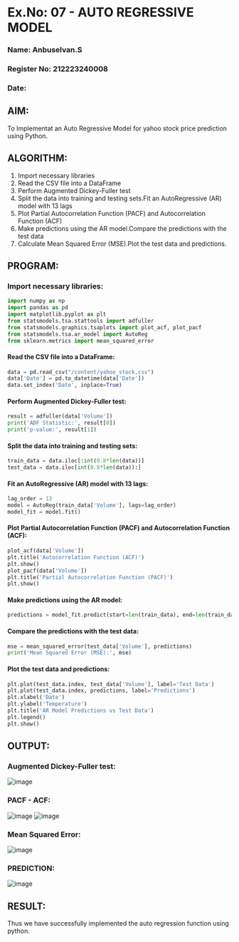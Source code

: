 # Ex.No: 07 - AUTO REGRESSIVE MODEL
### Name: Anbuselvan.S
### Register No: 212223240008
### Date: 

## AIM:
To Implementat an Auto Regressive Model for yahoo stock price prediction using Python.

## ALGORITHM:
1. Import necessary libraries
2. Read the CSV file into a DataFrame
3. Perform Augmented Dickey-Fuller test
4. Split the data into training and testing sets.Fit an AutoRegressive (AR) model with 13 lags
5. Plot Partial Autocorrelation Function (PACF) and Autocorrelation Function (ACF)
6. Make predictions using the AR model.Compare the predictions with the test data
7. Calculate Mean Squared Error (MSE).Plot the test data and predictions.
   
## PROGRAM:

### Import necessary libraries:
```py
import numpy as np
import pandas as pd
import matplotlib.pyplot as plt
from statsmodels.tsa.stattools import adfuller
from statsmodels.graphics.tsaplots import plot_acf, plot_pacf
from statsmodels.tsa.ar_model import AutoReg
from sklearn.metrics import mean_squared_error
```
#### Read the CSV file into a DataFrame:
```py
data = pd.read_csv("/content/yahoo_stock.csv")  
data['Date'] = pd.to_datetime(data['Date'])
data.set_index('Date', inplace=True)
```
#### Perform Augmented Dickey-Fuller test:
```py
result = adfuller(data['Volume']) 
print('ADF Statistic:', result[0])
print('p-value:', result[1])
```
#### Split the data into training and testing sets:
```py
train_data = data.iloc[:int(0.8*len(data))]
test_data = data.iloc[int(0.8*len(data)):]
```
#### Fit an AutoRegressive (AR) model with 13 lags:
```py
lag_order = 13
model = AutoReg(train_data['Volume'], lags=lag_order)
model_fit = model.fit()
```
#### Plot Partial Autocorrelation Function (PACF) and Autocorrelation Function (ACF):
```py
plot_acf(data['Volume'])
plt.title('Autocorrelation Function (ACF)')
plt.show()
plot_pacf(data['Volume'])
plt.title('Partial Autocorrelation Function (PACF)')
plt.show()
```
#### Make predictions using the AR model:
```py
predictions = model_fit.predict(start=len(train_data), end=len(train_data)+len(test_data)-1)
```
#### Compare the predictions with the test data:
```py
mse = mean_squared_error(test_data['Volume'], predictions)
print('Mean Squared Error (MSE):', mse)
```
#### Plot the test data and predictions:
```py
plt.plot(test_data.index, test_data['Volume'], label='Test Data')
plt.plot(test_data.index, predictions, label='Predictions')
plt.xlabel('Date')
plt.ylabel('Temperature')
plt.title('AR Model Predictions vs Test Data')
plt.legend()
plt.show()
```

## OUTPUT:
### Augmented Dickey-Fuller test:
![image](https://github.com/user-attachments/assets/0e20036b-1911-4419-b2b1-c8018e6cb187)

### PACF - ACF:
![image](https://github.com/user-attachments/assets/ce38f3a9-67ee-41b6-ac90-25ed21c10dcd)
![image](https://github.com/user-attachments/assets/c261b532-ebf9-4431-8af6-44362e42e82f)

### Mean Squared Error:
![image](https://github.com/user-attachments/assets/04202b81-51f3-4751-b85b-e841198952dc)

### PREDICTION:
![image](https://github.com/user-attachments/assets/782bfb06-5d05-43d8-85b1-76f57774a985)

## RESULT:
Thus we have successfully implemented the auto regression function using python.
